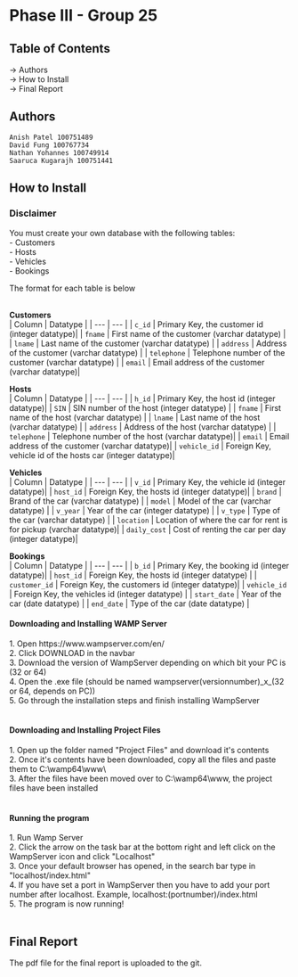 # Phase III - Group 25

<h2>Table of Contents</h2>
 -> Authors <br> 
 -> How to Install  <br>
 -> Final Report  <br>
 
 <h2>Authors</h2>

    Anish Patel 100751489  
    David Fung 100767734  
    Nathan Yohannes 100749914  
    Saaruca Kugarajh 100751441 
    
    
 <h2>How to Install</h2>
 
 <h3>Disclaimer</h3>
  You must create your own database with the following tables: <br>
  - Customers<br>
  - Hosts<br>
  - Vehicles<br>
  - Bookings<br>
  
  The format for each table is below<br><br>
  
  
  **Customers**<br>
  | Column | Datatype |
| --- | --- |
| `c_id` | Primary Key, the customer id (integer datatype)|
| `fname` | First name of the customer (varchar datatype) |
| `lname` | Last name of the customer (varchar datatype) |
| `address` | Address of the customer (varchar datatype) |
| `telephone` | Telephone number of the customer (varchar datatype) |
| `email` | Email address of the customer (varchar datatype)|
  
  **Hosts**<br>
  | Column | Datatype |
| --- | --- |
| `h_id` | Primary Key, the host id (integer datatype)|
| `SIN` | SIN number of the host (integer datatype) |
| `fname` | First name of the host (varchar datatype) |
| `lname` | Last name of the host (varchar datatype) |
| `address` | Address of the host (varchar datatype) |
| `telephone` | Telephone number of the host (varchar datatype)|
| `email` | Email address of the customer (varchar datatype)|
| `vehicle_id` | Foreign Key, vehicle id of the hosts car (integer datatype)|
  
  **Vehicles**<br>
  | Column | Datatype |
| --- | --- |
| `v_id` | Primary Key, the vehicle id (integer datatype)|
| `host_id` | Foreign Key, the hosts id (integer datatype)|
| `brand` | Brand of the car (varchar datatype) |
| `model` | Model of the car (varchar datatype) |
| `v_year` | Year of the car (integer datatype) |
| `v_type` | Type of the car (varchar datatype) |
| `location` | Location of where the car for rent is for pickup (varchar datatype)|
| `daily_cost` | Cost of renting the car per day (integer datatype)|
  
  **Bookings**<br>
  | Column | Datatype |
| --- | --- |
| `b_id` | Primary Key, the booking id (integer datatype)|
| `host_id` | Foreign Key, the hosts id (integer datatype) |
| `customer_id` | Foreign Key, the customers id (integer datatype)|
| `vehicle_id` | Foreign Key, the vehicles id (integer datatype) |
| `start_date` | Year of the car (date datatype) |
| `end_date` | Type of the car (date datatype) |
  
 
  <h4>Downloading and Installing WAMP Server</h4>
    1. Open https://www.wampserver.com/en/ <br>
    2. Click DOWNLOAD in the navbar<br>
    3. Download the version of WampServer depending on which bit your PC is (32 or 64)<br>
    4. Open the .exe file (should be named wampserver(versionnumber)_x_(32 or 64, depends on PC))<br>
    5. Go through the installation steps and finish installing WampServer<br><br>
    
   <h4>Downloading and Installing Project Files</h4>
    1. Open up the folder named "Project Files" and download it's contents<br>
    2. Once it's contents have been downloaded, copy all the files and paste them to C:\wamp64\www\<br>
    3. After the files have been moved over to C:\wamp64\www, the project files have been installed<br><br>
    
   <h4>Running the program</h4>
    1. Run Wamp Server<br>
    2. Click the arrow on the task bar at the bottom right and left click on the WampServer icon and click "Localhost"<br>
    3. Once your default browser has opened, in the search bar type in "localhost/index.html"<br>
    4. If you have set a port in WampServer then you have to add your port number after localhost. Example, localhost:(portnumber)/index.html<br>
    5. The program is now running!<br><br>
    
   <h2>Final Report</h2>
   The pdf file for the final report is uploaded to the git.
    
